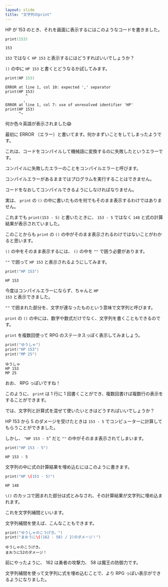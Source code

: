 ```yaml
---
layout: slide
title: "文字列のprint"
---
```


HP が 153 のとき、それを画面に表示するにはこのようなコードを書きました。

```swift
print(153)
```

```
153
```

<code class="sq-output">153</code> ではなく <code class="sq-output">HP 153</code> と表示するにはどうすればいいでしょうか？

`()` の中に `HP 153` と書くとどうなるか試してみます。

```swift
print(HP 153)
```

```
ERROR at line 1, col 10: expected ',' separator
print(HP 153)
         ^
        ,
ERROR at line 1, col 7: use of unresolved identifier 'HP'
print(HP 153)
      ^~
```

何か色々英語が表示されました😱

最初に ERROR （エラー）と書いてます。何かまずいことをしてしまったようです。

これは、コードをコンパイルして機械語に変換するのに失敗したというエラーです。

コンパイルに失敗したエラーのことをコンパイルエラーと呼びます。

コンパイルエラーがあるままではプログラムを実行することはできません。

コードをなおしてコンパイルできるようにしなければなりません。

実は、 `print` の `()` の中に書いたものを何でもそのまま表示するわけではありません。

これまでも `print(153 - 5)` と書いたときに、 <code class="sq-output">153 - 5</code> ではなく <code class="sq-output">148</code> と式の計算結果が表示されていました。

このことからも `print` の `()` の中がそのまま表示されるわけではないことがわかると思います。

`()` の中をそのまま表示するには、 `()` の中を `""` で囲う必要があります。

`""` で囲って <code class="sq-output">HP 153</code> と表示されるようにしてみます。

```swift
print("HP 153")
```

```
HP 153
```

今度はコンパイルエラーにならず、ちゃんと <code class="sq-output">HP 153</code> と表示できました。

`""` で囲まれた部分を、文字が連なったものという意味で文字列と呼びます。

`print` の `()` の中には、数字や数式だけでなく、文字列を書くこともできるのです。

`print` を複数回使って RPG のステータスっぽく表示してみましょう。

```swift
print("ゆうしゃ")
print("HP 153")
print("MP 25")
```

```
ゆうしゃ
HP 153
MP 25
```

おお、 RPG っぽいですね！

このように、 `print` は 1 行に 1 回書くことができ、複数回書けば複数行の表示をすることができます。

では、文字列と計算式を混ぜて使いたいときはどうすればいいでしょうか？

HP 153 から 5 のダメージを受けたときは `153 - 5` でコンピューターに計算してもらうことができました。

しかし、 `"HP 153 - 5`" だと `""` の中がそのまま表示されてしまいます。

```swift
print("HP 153 - 5")
```

```
HP 153 - 5
```

文字列の中に式の計算結果を埋め込むにはこのように書きます。

```swift
print("HP \(153 - 5)")
```

```
HP 148
```

`\()` のカッコで囲まれた部分は式とみなされ、その計算結果が文字列に埋め込まれます。

これを文字列補間といいます。

文字列補間を使えば、こんなこともできます。

```swift
print("ゆうしゃのこうげき。")
print("まおうに\((162 - 58) / 2)のダメージ！")
```

```
ゆうしゃのこうげき。
まおうに52のダメージ！
```

前にやったように、 162 は勇者の攻撃力、 58 は魔王の防御力です。

文字列補間を使って文字列に式を埋め込むことで、より RPG っぽい表示ができるようになりました。
